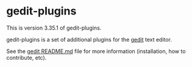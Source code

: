 gedit-plugins
=============

This is version 3.35.1 of gedit-plugins.

gedit-plugins is a set of additional plugins for the
[gedit](https://wiki.gnome.org/Apps/Gedit) text editor.

See the
[gedit README.md](https://gitlab.gnome.org/GNOME/gedit/blob/master/README.md)
file for more information (installation, how to contribute, etc).
